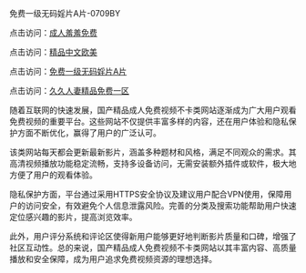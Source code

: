 免费一级无码婬片A片-0709BY

点击访问：<a href="https://heiliao2dmwwy.pages.dev">成人羞羞免费</a>

点击访问：<a href="https://heiliaoll4qsx.pages.dev">精品中文欧美</a>

点击访问：<a href="https://heiliaowzu4ur.pages.dev">免费一级无码婬片A片</a>

点击访问：<a href="https://heiliaozj3tjd.pages.dev">久久人妻精品免费一区</a>



随着互联网的快速发展，国产精品成人免费视频不卡类网站逐渐成为广大用户观看免费视频的重要平台。这些网站不仅提供丰富多样的内容，还在用户体验和隐私保护方面不断优化，赢得了用户的广泛认可。  

该类网站每天都会更新最新影片，涵盖多种题材和风格，满足不同观众的需求。其高清视频播放功能稳定流畅，支持多设备访问，无需安装额外插件或软件，极大地方便了用户的观看体验。  

隐私保护方面，平台通过采用HTTPS安全协议及建议用户配合VPN使用，保障用户的访问安全，有效避免个人信息泄露风险。完善的分类及搜索功能帮助用户快速定位感兴趣的影片，提高浏览效率。  

此外，用户评分系统和评论区使得新用户能够更好地判断影片质量和口碑，增强了社区互动性。总的来说，国产精品成人免费视频不卡类网站以其丰富内容、高质量播放和安全保障，成为用户追求免费视频资源的理想选择。 



<span style="display:none;">[Canonical link]( https://github.com/liqi201215/65456146 ）</span>
